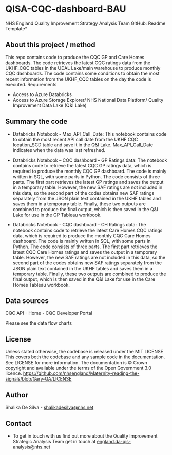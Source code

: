 # QISA-CQC-dashboard-BAU

NHS England
Quality Improvement Strategy Analysis Team
GitHub: Readme Template*


## About this project / method
This repo contains code to produce the CQC GP and Care Homes dashboards. 
The code retrieves the latest CQC ratings data from the UKHF_CQC tables in the UDAL Lake/main warehouse to produce monthly CQC dashboards. The code contains some conditions to obtain the most recent information from the UKHF_CQC tables on the day the code is executed. 
Requirements
-  Access to Azure Databricks
-  Access to Azure Storage Explorer/ NHS National Data Platform/ Quality Improvement Data Lake (Q&I Lake)

## Summary the code	
-	Databricks Notebook - Max_API_Call_Date: 
This notebook contains code to obtain the most recent API call date from the UKHF CQC location_SCD table and save it in the Q&I Lake. Max_API_Call_Date indicates when the data was last refreshed. 

-	Databricks Notebook – CQC dashboard – GP Ratings data:
The notebook contains code to retrieve the latest CQC GP ratings data, which is required to produce the monthly CQC GP dashboard. 
The code is mainly written in SQL, with some parts in Python. The code consists of three parts. The first part retrieves the latest GP ratings and saves the output in a temporary table. 
However, the new SAF ratings are not included in this data, so the second part of the codes obtains new SAF ratings separately from the JSON plain text contained in the UKHF tables and saves them in a temporary table. 
Finally, these two outputs are combined to produce the final output, which is then saved in the Q&I Lake for use in the GP Tableau workbook.

-	Databricks Notebook - CQC dashboard – CH Ratings data:
The notebook contains code to retrieve the latest Care Homes CQC ratings data, which is required to produce the monthly CQC Care Homes dashboard. 
The code is mainly written in SQL, with some parts in Python. The code consists of three parts. The first part retrieves the latest CQC Care Homes ratings and saves the output in a temporary table. 
However, the new SAF ratings are not included in this data, so the second part of the codes obtains new SAF ratings separately from the JSON plain text contained in the UKHF tables and saves them in a temporary table. 
Finally, these two outputs are combined to produce the final output, which is then saved in the Q&I Lake for use in the Care Homes Tableau workbook.

## Data sources
CQC API - Home - CQC Developer Portal

Please see the data flow charts 

## License
Unless stated otherwise, the codebase is released under the MIT LICENSE This covers both the codebase and any sample code in the documentation.
See LICENSE for more information.
The documentation is © Crown copyright and available under the terms of the Open Government 3.0 licence. https://github.com/nhsengland/Maternity-reading-the-signals/blob/Gary-QA/LICENSE

## Author
Shalika De Silva - shalikadesilva@nhs.net

## Contact
-	To get in touch with us find out more about the Quality Improvement Strategic Analysis Team get in touch at england.da-qis-analysis@nhs.net 

